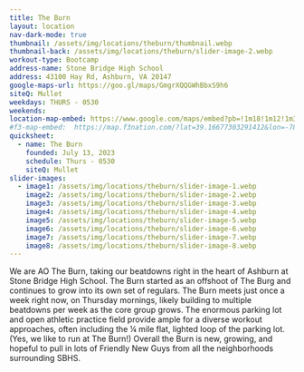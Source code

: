 ```yaml
---
title: The Burn
layout: location
nav-dark-mode: true
thumbnail: /assets/img/locations/theburn/thumbnail.webp
thumbnail-back: /assets/img/locations/theburn/slider-image-2.webp
workout-type: Bootcamp
address-name: Stone Bridge High School
address: 43100 Hay Rd, Ashburn, VA 20147
google-maps-url: https://goo.gl/maps/GmgrXQQGWhBbxS9h6
siteQ: Mullet
weekdays: THURS - 0530
weekends:
location-map-embed: https://www.google.com/maps/embed?pb=!1m18!1m12!1m3!1d3098.524180731386!2d-77.5084825!3d39.04896699999999!2m3!1f0!2f0!3f0!3m2!1i1024!2i768!4f13.1!3m3!1m2!1s0x89b63e8eade2be9f%3A0x19474cf24a7c6513!2sStone%20Bridge%20High%20School!5e0!3m2!1sen!2sus!4v1694045420962!5m2!1sen!2sus
#f3-map-embed:  https://map.f3nation.com/?lat=39.16677303291412&lon=-78.15840661175892&zoom=16
quicksheet:
  - name: The Burn
    founded: July 13, 2023
    schedule: Thurs - 0530
    siteQ: Mullet
slider-images:
  - image1: /assets/img/locations/theburn/slider-image-1.webp
    image2: /assets/img/locations/theburn/slider-image-2.webp
    image3: /assets/img/locations/theburn/slider-image-3.webp
    image4: /assets/img/locations/theburn/slider-image-4.webp
    image5: /assets/img/locations/theburn/slider-image-5.webp
    image6: /assets/img/locations/theburn/slider-image-6.webp
    image7: /assets/img/locations/theburn/slider-image-7.webp
    image8: /assets/img/locations/theburn/slider-image-8.webp
---
```


We are AO The Burn, taking our beatdowns right in the heart of Ashburn at Stone Bridge High School. The Burn started as an offshoot of The Burg and continues to grow into its own set of regulars. The Burn meets just once a week right now, on Thursday mornings, likely building to multiple beatdowns per week as the core group grows. The enormous parking lot and open athletic practice field provide ample for a diverse workout approaches, often including the ¼ mile flat, lighted loop of the parking lot. (Yes, we like to run at The Burn!) Overall the Burn is new, growing, and hopeful to pull in lots of Friendly New Guys from all the neighborhoods surrounding SBHS.